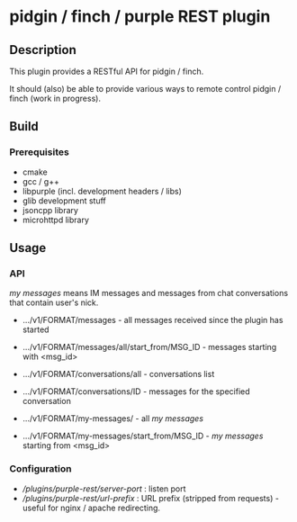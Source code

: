 # pidgin / finch / purple REST plugin

## Description

This plugin provides a RESTful API for pidgin / finch.

It should (also) be able to provide various ways to remote control pidgin / finch (work in
progress).

## Build

### Prerequisites

* cmake
* gcc / g++
* libpurple (incl. development headers / libs)
* glib development stuff
* jsoncpp library
* microhttpd library

## Usage

### API

*my messages* means IM messages and messages from chat conversations that contain user's
nick.

* .../v1/FORMAT/messages - all messages received since the plugin has started
* .../v1/FORMAT/messages/all/start_from/MSG_ID - messages starting with <msg_id>

* .../v1/FORMAT/conversations/all - conversations list
* .../v1/FORMAT/conversations/ID - messages for the specified conversation

* .../v1/FORMAT/my-messages/ - all *my messages*
* .../v1/FORMAT/my-messages/start_from/MSG_ID - *my messages* starting from <msg_id>

### Configuration

* _/plugins/purple-rest/server-port_ : listen port
* _/plugins/purple-rest/url-prefix_ : URL prefix (stripped from requests) - useful for
nginx / apache redirecting.
